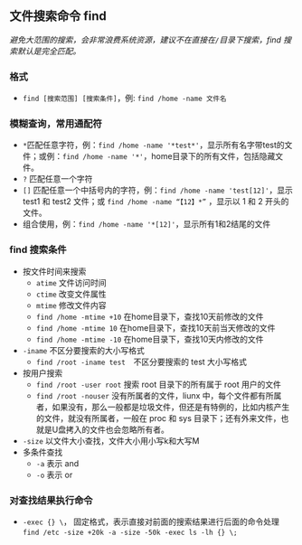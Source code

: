 ## 文件搜索命令 find
*避免大范围的搜索，会非常浪费系统资源，建议不在直接在`/`目录下搜索，find 搜索默认是完全匹配。*

### 格式
- `find [搜索范围] [搜索条件]`，例: `find /home -name 文件名`

### 模糊查询，常用通配符
- `*`匹配任意字符，例：`find /home -name '*test*'`，显示所有名字带test的文件；或例：`find /home -name '*'`，home目录下的所有文件，包括隐藏文件。
- `?` 匹配任意一个字符
- `[]` 匹配任意一个中括号内的字符，例：`find /home -name 'test[12]'`，显示 test1 和 test2 文件；或 `find /home -name “【12】*”` ，显示以 1 和 2 开头的文件。
- 组合使用，例：`find /home -name '*[12]'`，显示所有1和2结尾的文件

### find 搜索条件
- 按文件时间来搜索
  - `atime` 文件访问时间
  - `ctime` 改变文件属性
  - `mtime` 修改文件内容
  - `find /home -mtime +10` 在home目录下，查找10天前修改的文件
  - `find /home -mtime 10` 在home目录下，查找10天前当天修改的文件
  - `find /home -mtime -10` 在home目录下，查找10天内修改的文件
- `-iname` 不区分要搜索的大小写格式
  - `find /root -iname test  `不区分要搜索的 test 大小写格式
- 按用户搜索
  - `find /root -user root` 搜索 root 目录下的所有属于 root 用户的文件
  - `find /root -nouser` 没有所属者的文件，liunx 中，每个文件都有所属者，如果没有，那么一般都是垃圾文件，但还是有特例的，比如内核产生的文件，就没有所属者，一般在 proc 和 sys 目录下；还有外来文件，也就是U盘拷入的文件也会忽略所有者。
- `-size` 以文件大小查找，文件大小用小写k和大写M
- 多条件查找
  - `-a` 表示 and
  - `-o` 表示 or

### 对查找结果执行命令
- `-exec {} \`， 固定格式，表示直接对前面的搜索结果进行后面的命令处理
`find /etc -size +20k -a -size -50k -exec ls -lh {} \;`